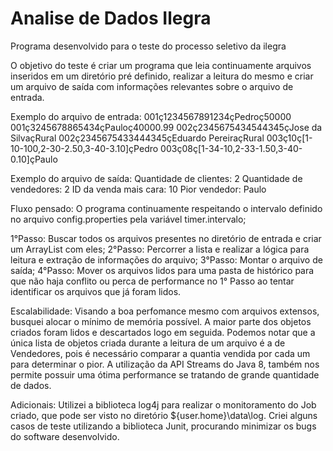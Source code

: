 # Analise de Dados Ilegra
Programa desenvolvido para o teste do processo seletivo da ilegra

O objetivo do teste é criar um programa que leia continuamente arquivos inseridos em um diretório pré definido, realizar a leitura do mesmo e criar um arquivo de saída com informações relevantes sobre o arquivo de entrada.

Exemplo do arquivo de entrada:
001ç1234567891234çPedroç50000 
001ç3245678865434çPauloç40000.99 
002ç2345675434544345çJose da SilvaçRural 
002ç2345675433444345çEduardo PereiraçRural 
003ç10ç[1-10-100,2-30-2.50,3-40-3.10]çPedro 
003ç08ç[1-34-10,2-33-1.50,3-40-0.10]çPaulo 

Exemplo do arquivo de saída:
Quantidade de clientes: 2
Quantidade de vendedores: 2
ID da venda mais cara: 10
Pior vendedor: Paulo

Fluxo pensado:
O programa continuamente respeitando o intervalo definido no arquivo config.properties pela variável timer.intervalo;

1°Passo:
Buscar todos os arquivos presentes no diretório de entrada e criar um ArrayList com eles;
2°Passo:
Percorrer a lista e realizar a lógica para leitura e extração de informações do arquivo;
3°Passo:
Montar o arquivo de saída;
4°Passo:
Mover os arquivos lidos para uma pasta de histórico para que não haja conflito ou perca de performance no 1° Passo ao tentar identificar os arquivos que já foram lidos.

Escalabilidade:
Visando a boa perfomance mesmo com arquivos extensos, busquei alocar o mínimo de memória possível. A maior parte dos objetos criados foram lidos e descartados logo em seguida. Podemos notar que a única lista de objetos criada durante a leitura de um arquivo é a de Vendedores, pois é necessário comparar a quantia vendida por cada um para determinar o pior. A utilização da API Streams do Java 8, também nos permite possuir uma ótima performance se tratando de grande quantidade de dados.

Adicionais:
Utilizei a biblioteca log4j para realizar o monitoramento do Job criado, que pode ser visto no diretório ${user.home}\data\log.
Criei alguns casos de teste utilizando a biblioteca Junit, procurando minimizar os bugs do software desenvolvido.
